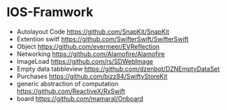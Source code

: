 # IOS-Framwork
- Autolayout Code
https://github.com/SnapKit/SnapKit
- Extention switf
https://github.com/SwifterSwift/SwifterSwift
- Object
https://github.com/evermeer/EVReflection
- Networking
https://github.com/Alamofire/Alamofire
- ImageLoad
https://github.com/rs/SDWebImage
- Empty data tabbleview
https://github.com/dzenbot/DZNEmptyDataSet
- Purchases
https://github.com/bizz84/SwiftyStoreKit
- generic abstraction of computation 
https://github.com/ReactiveX/RxSwift
- board
https://github.com/mamaral/Onboard
